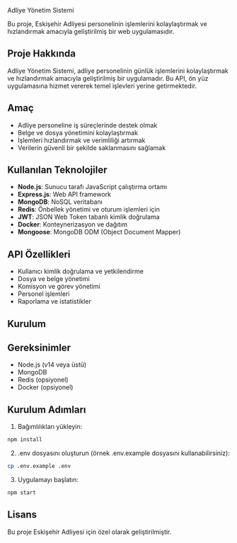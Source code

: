 Adliye Yönetim Sistemi 

Bu proje, Eskişehir Adliyesi personelinin işlemlerini kolaylaştırmak ve hızlandırmak amacıyla geliştirilmiş bir web uygulamasıdır.

## Proje Hakkında

Adliye Yönetim Sistemi, adliye personelinin günlük işlemlerini kolaylaştırmak ve hızlandırmak amacıyla geliştirilmiş bir uygulamadır. Bu API, ön yüz uygulamasına hizmet vererek temel işlevleri yerine getirmektedir.

## Amaç

- Adliye personeline iş süreçlerinde destek olmak
- Belge ve dosya yönetimini kolaylaştırmak
- İşlemleri hızlandırmak ve verimliliği artırmak
- Verilerin güvenli bir şekilde saklanmasını sağlamak

## Kullanılan Teknolojiler

- **Node.js**: Sunucu tarafı JavaScript çalıştırma ortamı
- **Express.js**: Web API framework
- **MongoDB**: NoSQL veritabanı
- **Redis**: Önbellek yönetimi ve oturum işlemleri için
- **JWT**: JSON Web Token tabanlı kimlik doğrulama
- **Docker**: Konteynerizasyon ve dağıtım
- **Mongoose**: MongoDB ODM (Object Document Mapper)

## API Özellikleri

- Kullanıcı kimlik doğrulama ve yetkilendirme
- Dosya ve belge yönetimi
- Komisyon ve görev yönetimi
- Personel işlemleri
- Raporlama ve istatistikler

## Kurulum

## Gereksinimler

- Node.js (v14 veya üstü)
- MongoDB
- Redis (opsiyonel)
- Docker (opsiyonel)

## Kurulum Adımları

1. Bağımlılıkları yükleyin:
```bash
npm install
```

2. .env dosyasını oluşturun (örnek .env.example dosyasını kullanabilirsiniz):
```bash
cp .env.example .env
```

3. Uygulamayı başlatın:
```bash
npm start
```


## Lisans

Bu proje Eskişehir Adliyesi için özel olarak geliştirilmiştir.